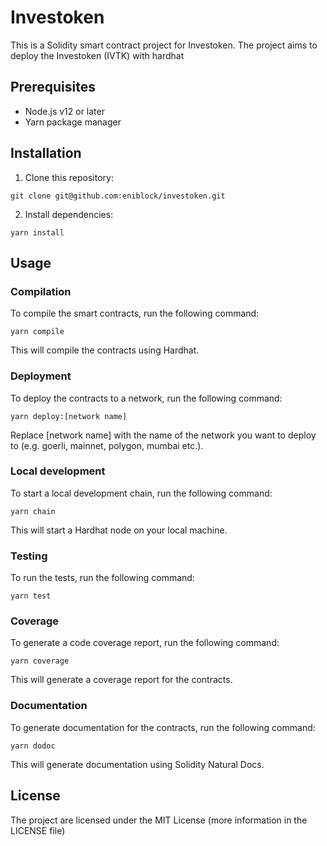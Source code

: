 # Investoken

This is a Solidity smart contract project for Investoken. The project aims to deploy the Investoken (IVTK) with hardhat

## Prerequisites

- Node.js v12 or later
- Yarn package manager

## Installation

1. Clone this repository:
```
git clone git@github.com:eniblock/investoken.git
```

2. Install dependencies:
```
yarn install
```

## Usage

### Compilation

To compile the smart contracts, run the following command:
```
yarn compile
```

This will compile the contracts using Hardhat.

### Deployment

To deploy the contracts to a network, run the following command:
```
yarn deploy:[network name]
```

Replace [network name] with the name of the network you want to deploy to (e.g. goerli, mainnet, polygon, mumbai etc.).

### Local development

To start a local development chain, run the following command:
```
yarn chain
```

This will start a Hardhat node on your local machine.

### Testing

To run the tests, run the following command:
```
yarn test
```

### Coverage

To generate a code coverage report, run the following command:
```
yarn coverage
```

This will generate a coverage report for the contracts.

### Documentation

To generate documentation for the contracts, run the following command:
```
yarn dodoc
```

This will generate documentation using Solidity Natural Docs.

## License
The project are licensed under the MIT License (more information in the LICENSE file)
